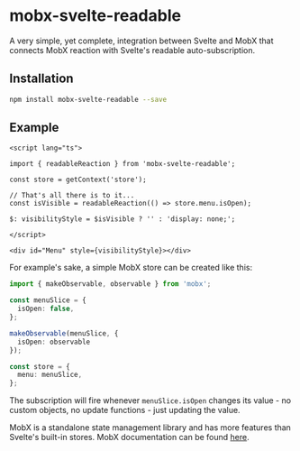 # mobx-svelte-readable

A very simple, yet complete, integration between Svelte and MobX that connects MobX reaction with Svelte's readable auto-subscription.

## Installation

```bash
npm install mobx-svelte-readable --save
```

## Example

```svelte
<script lang="ts">

import { readableReaction } from 'mobx-svelte-readable';

const store = getContext('store');

// That's all there is to it...
const isVisible = readableReaction(() => store.menu.isOpen);

$: visibilityStyle = $isVisible ? '' : 'display: none;';

</script>

<div id="Menu" style={visibilityStyle}></div>
```

For example's sake, a simple MobX store can be created like this:

```ts
import { makeObservable, observable } from 'mobx';

const menuSlice = {
  isOpen: false,
};

makeObservable(menuSlice, {
  isOpen: observable
});

const store = {
  menu: menuSlice,
};

```

The subscription will fire whenever `menuSlice.isOpen` changes its value - no custom objects, no update functions - just updating the value.

MobX is a standalone state management library and has more features than Svelte's built-in stores. MobX documentation can be found [here](https://mobx.js.org).
